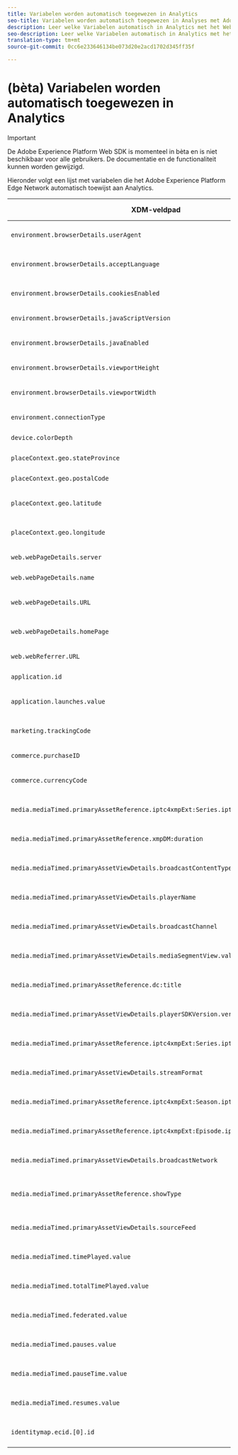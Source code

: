 ```yaml
---
title: Variabelen worden automatisch toegewezen in Analytics
seo-title: Variabelen worden automatisch toegewezen in Analyses met Adobe Experience Platform Web SDK
description: Leer welke Variabelen automatisch in Analytics met het Web SDK van het Platform van de Ervaring worden toegewezen
seo-description: Leer welke Variabelen automatisch in Analytics met het Web SDK van het Platform van de Ervaring worden toegewezen
translation-type: tm+mt
source-git-commit: 0cc6e233646134be073d20e2acd1702d345ff35f

---
```



# (bèta) Variabelen worden automatisch toegewezen in Analytics

>[!IMPORTANT]
>
>De Adobe Experience Platform Web SDK is momenteel in bèta en is niet beschikbaar voor alle gebruikers. De documentatie en de functionaliteit kunnen worden gewijzigd.

Hieronder volgt een lijst met variabelen die het Adobe Experience Platform Edge Network automatisch toewijst aan Analytics.

| XDM-veldpad | Tekenreeks analytische query / HTTP-header | Beschrijving |
| ---------- | ------------------------- | -------- |
| `environment.browserDetails.userAgent` | `User-Agent` | Dit is een HTTP-kopteksttoewijzing, HEADER_USER_AGENT. |
| `environment.browserDetails.acceptLanguage` | `Accept-Language` | Dit is een HTTP-kopteksttoewijzing, HEADER_ACCEPT_LANGUAGE. |
| `environment.browserDetails.cookiesEnabled` | `k` | AppMeasurement-queryparameter COOKIES-toewijzing met conversie BOOLEAN_TO_YN. |
| `environment.browserDetails.javaScriptVersion` | `j` | AppMeasurement-queryparameter J_JSCRIPT-toewijzing. |
| `environment.browserDetails.javaEnabled` | `v` | AppMeasurement query parameter JAVA_ENABLED mapping met conversie BOOLEAN_TO_YN. |
| `environment.browserDetails.viewportHeight` | `bh` | AppMeasurement-queryparameter BROWSER_HEIGHT-toewijzing. |
| `environment.browserDetails.viewportWidth` | `bw` | Query-parameter BROWSER_WIDTH voor AppMeasurement. |
| `environment.connectionType` | `ct` | Toepassingsmetingqueryparameter CT_CONNECT_TYPE-toewijzing. |
| `device.colorDepth` | `c` | Query-parameter C_COLOR voor AppMeasurement. |
| `placeContext.geo.stateProvince` | `state` | STATE-toewijzing voor queryparameter AppMeturement. |
| `placeContext.geo.postalCode` | `zip` | Zoekparameter ZIP-toewijzing voor AppMeasurement-query. |
| `placeContext.geo.latitude` | `lat` | Toewijzing LATITUDE-queryparameter voor AppMeasurement. |
| `placeContext.geo.longitude` | `lon` | Toewijzing LONGITUDE-queryparameter voor AppMeasurement. |
| `web.webPageDetails.server` | `sv` | Toepassingsmetingqueryparameter USER_SERVER-toewijzing. |
| `web.webPageDetails.name` | `gn` | PAGENAME-toewijzing voor queryparameter AppMeasurement. |
| `web.webPageDetails.URL` | `g` | Toewijzing PAGE_URL-queryparameter voor AppMeturement. |
| `web.webPageDetails.homePage` | `hp` | Toepassingsmetingqueryparameter HOMEPAGE-toewijzing met conversie BOOLEAN_TO_YN. |
| `web.webReferrer.URL` | `r` | REFERRER-toewijzing voor query-parameter voor AppMeasurement. |
| `application.id` | `c.a.appid` | Contextgegevenstoewijzing `c.a.appid` voor AppMeasurement. |
| `application.launches.value` | `c.a.launches` | Contextgegevenstoewijzing `c.a.launches` voor AppMeasurement. |
| `marketing.trackingCode` | `v0` | CAMPAIGN-toewijzing voor queryparameter voor AppMeasurement. |
| `commerce.purchaseID` | `pi` | PURCHASEID-toewijzing voor queryparameter AppMeturement. |
| `commerce.currencyCode` | `cc` | Toewijzing van de query voor de parameter CURRENCY voor AppMeasurement. |
| `media.mediaTimed.primaryAssetReference.iptc4xmpExt:Series.iptc4xmpExt:Identifier` | `a.media.name` | Contextgegevenstoewijzing `a.media.name` voor AppMeasurement. |
| `media.mediaTimed.primaryAssetReference.xmpDM:duration` | `c.a.media.length` | Contextgegevenstoewijzing `c.a.media.length` voor AppMeasurement. |
| `media.mediaTimed.primaryAssetViewDetails.broadcastContentType` | `c.a.contentType` | Contextgegevenstoewijzing `c.a.contentType` voor AppMeasurement. |
| `media.mediaTimed.primaryAssetViewDetails.playerName` | `c.a.media.playerName` | Contextgegevenstoewijzing `c.a.media.playerName` voor AppMeasurement. |
| `media.mediaTimed.primaryAssetViewDetails.broadcastChannel` | `c.a.media.channel` | Contextgegevenstoewijzing `c.a.media.channel` voor AppMeasurement. |
| `media.mediaTimed.primaryAssetViewDetails.mediaSegmentView.value` | `c.a.media.segment` | Contextgegevenstoewijzing `c.a.media.segment` voor AppMeasurement. |
| `media.mediaTimed.primaryAssetReference.dc:title` | `c.a.media.friendlyName` | Contextgegevenstoewijzing `c.a.media.friendlyName` voor AppMeasurement. |
| `media.mediaTimed.primaryAssetViewDetails.playerSDKVersion.version` | `c.a.media.sdkVersion` | Contextgegevenstoewijzing `c.a.media.sdkVersion` voor AppMeasurement. |
| `media.mediaTimed.primaryAssetReference.iptc4xmpExt:Series.iptc4xmpExt:Name` | `c.a.media.show` | Contextgegevenstoewijzing `c.a.media.show` voor AppMeasurement. |
| `media.mediaTimed.primaryAssetViewDetails.streamFormat` | `c.a.media.format` | Contextgegevenstoewijzing `c.a.media.format` voor AppMeasurement. |
| `media.mediaTimed.primaryAssetReference.iptc4xmpExt:Season.iptc4xmpExt:Number` | `c.a.media.season` | Contextgegevenstoewijzing `c.a.media.season` voor AppMeasurement. |
| `media.mediaTimed.primaryAssetReference.iptc4xmpExt:Episode.iptc4xmpExt:Number` | `c.a.media.episode` | Contextgegevenstoewijzing `c.a.media.episode` voor AppMeasurement. |
| `media.mediaTimed.primaryAssetViewDetails.broadcastNetwork` | `c.a.media.network` | Contextgegevenstoewijzing `c.a.media.network` voor AppMeasurement. |
| `media.mediaTimed.primaryAssetReference.showType` | `c.a.media.type` | Contextgegevens van AppMeasurement- `c.a.media.type` toewijzing met conversie VEDIO_SHOW_TYPE. |
| `media.mediaTimed.primaryAssetViewDetails.sourceFeed` | `c.a.media.feed` | Contextgegevenstoewijzing `c.a.media.feed` voor AppMeasurement. |
| `media.mediaTimed.timePlayed.value` | `c.a.media.timePlayed` | Contextgegevenstoewijzing `c.a.media.timePlayed` voor AppMeasurement. |
| `media.mediaTimed.totalTimePlayed.value` | `c.a.media.totalTimePlayed` | Contextgegevenstoewijzing `c.a.media.totalTimePlayed` voor AppMeasurement. |
| `media.mediaTimed.federated.value` | `c.a.media.federated` | Contextgegevenstoewijzing `c.a.media.federated` voor AppMeasurement. |
| `media.mediaTimed.pauses.value` | `c.a.media.pauseCount` | Contextgegevenstoewijzing `c.a.media.pauseCount` voor AppMeasurement. |
| `media.mediaTimed.pauseTime.value` | `c.a.media.pauseTime` | Contextgegevenstoewijzing `c.a.media.pauseTime` voor AppMeasurement. |
| `media.mediaTimed.resumes.value` | `c.a.media.resume` | Contextgegevenstoewijzing `c.a.media.resume` voor AppMeasurement. |
| `identitymap.ecid.[0].id` | `mid` | MID-toewijzing van queryparameter voor AppMeturement. |
